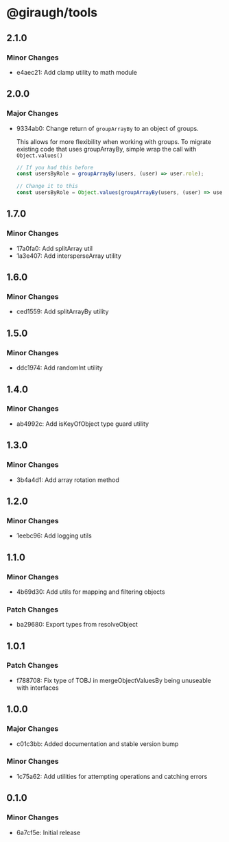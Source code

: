 # @giraugh/tools

## 2.1.0

### Minor Changes

- e4aec21: Add clamp utility to math module

## 2.0.0

### Major Changes

- 9334ab0: Change return of `groupArrayBy` to an object of groups.

  This allows for more flexibility when working with groups. To migrate existing code that uses groupArrayBy, simple wrap the call with `Object.values()`

  ```ts
  // If you had this before
  const usersByRole = groupArrayBy(users, (user) => user.role);

  // Change it to this
  const usersByRole = Object.values(groupArrayBy(users, (user) => user.role));
  ```

## 1.7.0

### Minor Changes

- 17a0fa0: Add splitArray util
- 1a3e407: Add intersperseArray utility

## 1.6.0

### Minor Changes

- ced1559: Add splitArrayBy utility

## 1.5.0

### Minor Changes

- ddc1974: Add randomInt utility

## 1.4.0

### Minor Changes

- ab4992c: Add isKeyOfObject type guard utility

## 1.3.0

### Minor Changes

- 3b4a4d1: Add array rotation method

## 1.2.0

### Minor Changes

- 1eebc96: Add logging utils

## 1.1.0

### Minor Changes

- 4b69d30: Add utils for mapping and filtering objects

### Patch Changes

- ba29680: Export types from resolveObject

## 1.0.1

### Patch Changes

- f788708: Fix type of TOBJ in mergeObjectValuesBy being unuseable with interfaces

## 1.0.0

### Major Changes

- c01c3bb: Added documentation and stable version bump

### Minor Changes

- 1c75a62: Add utilities for attempting operations and catching errors

## 0.1.0

### Minor Changes

- 6a7cf5e: Initial release
